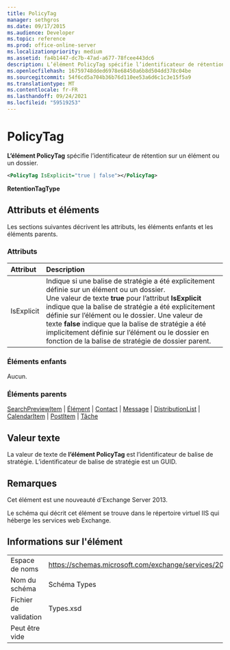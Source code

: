 ```yaml
---
title: PolicyTag
manager: sethgros
ms.date: 09/17/2015
ms.audience: Developer
ms.topic: reference
ms.prod: office-online-server
ms.localizationpriority: medium
ms.assetid: fa4b1447-dc7b-47ad-a677-78fcee443dc6
description: L’élément PolicyTag spécifie l’identificateur de rétention sur un élément ou un dossier.
ms.openlocfilehash: 16759748dded6978e68450a6b8d504dd378c04be
ms.sourcegitcommit: 54f6cd5a704b36b76d110ee53a6d6c1c3e15f5a9
ms.translationtype: MT
ms.contentlocale: fr-FR
ms.lasthandoff: 09/24/2021
ms.locfileid: "59519253"
---
```

# <a name="policytag"></a>PolicyTag

**L’élément PolicyTag** spécifie l’identificateur de rétention sur un élément ou un dossier. 
  
```xml
<PolicyTag IsExplicit="true | false"></PolicyTag>
```

 **RetentionTagType**
## <a name="attributes-and-elements"></a>Attributs et éléments

Les sections suivantes décrivent les attributs, les éléments enfants et les éléments parents.
  
### <a name="attributes"></a>Attributs

|**Attribut**|**Description**|
|:-----|:-----|
|IsExplicit  <br/> |Indique si une balise de stratégie a été explicitement définie sur un élément ou un dossier.  <br/> Une valeur de texte **true** pour l’attribut **IsExplicit** indique que la balise de stratégie a été explicitement définie sur l’élément ou le dossier. Une valeur de texte **false** indique que la balise de stratégie a été implicitement définie sur l’élément ou le dossier en fonction de la balise de stratégie de dossier parent.  <br/> |
   
### <a name="child-elements"></a>Éléments enfants

Aucun.
  
### <a name="parent-elements"></a>Éléments parents

[SearchPreviewItem](searchpreviewitem.md)  |  [Élément](item.md)  |  [Contact](contact.md)  |  [Message](message-ex15websvcsotherref.md)  |  [DistributionList](distributionlist.md)  |  [CalendarItem](calendaritem.md)  |  [PostItem](postitem.md)  |  [Tâche](task.md)
  
## <a name="text-value"></a>Valeur texte

La valeur de texte de **l’élément PolicyTag** est l’identificateur de balise de stratégie. L’identificateur de balise de stratégie est un GUID. 
  
## <a name="remarks"></a>Remarques

Cet élément est une nouveauté d'Exchange Server 2013.
  
Le schéma qui décrit cet élément se trouve dans le répertoire virtuel IIS qui héberge les services web Exchange.
  
## <a name="element-information"></a>Informations sur l'élément

|||
|:-----|:-----|
|Espace de noms  <br/> |https://schemas.microsoft.com/exchange/services/2006/types  <br/> |
|Nom du schéma  <br/> |Schéma Types  <br/> |
|Fichier de validation  <br/> |Types.xsd  <br/> |
|Peut être vide  <br/> ||
   

